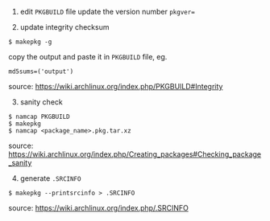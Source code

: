 1. edit `PKGBUILD` file
update the version number `pkgver=`

2. update integrity checksum
```
$ makepkg -g
```
copy the output and paste it in `PKGBUILD` file, eg.
```
md5sums=('output')
```
source: https://wiki.archlinux.org/index.php/PKGBUILD#Integrity

3. sanity check
```
$ namcap PKGBUILD
$ makepkg
$ namcap <package_name>.pkg.tar.xz
```
source: https://wiki.archlinux.org/index.php/Creating_packages#Checking_package_sanity

4. generate `.SRCINFO`
```
$ makepkg --printsrcinfo > .SRCINFO
```
source: https://wiki.archlinux.org/index.php/.SRCINFO
